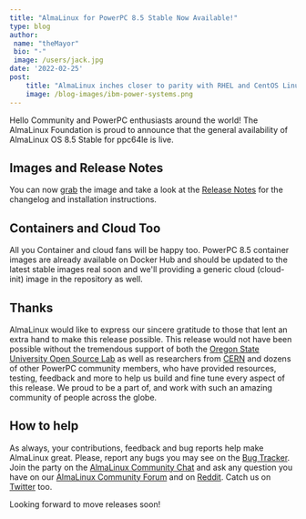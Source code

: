 ```yaml
---
title: "AlmaLinux for PowerPC 8.5 Stable Now Available!"
type: blog
author: 
 name: "theMayor"
 bio: "-"
 image: /users/jack.jpg
date: '2022-02-25'
post:
    title: "AlmaLinux inches closer to parity with RHEL and CentOS Linux with support for the ppc64le architecture."
    image: /blog-images/ibm-power-systems.png
---
```


Hello Сommunity and PowerPC enthusiasts around the world! The AlmaLinux Foundation is proud to announce that the general availability of AlmaLinux OS 8.5 Stable for ppc64le is live.

## Images and Release Notes

You can now [grab](https://repo.almalinux.org/almalinux/8.5/isos/ppc64le/) the image and take a look at the [Release Notes](https://wiki.almalinux.org/release-notes/8.5-ppc.html) for the changelog and installation instructions.

## Containers and Cloud Too

All you Container and cloud fans will be happy too. PowerPC 8.5 container images are already available on Docker Hub and should be updated to the latest stable images real soon and we'll providing a generic cloud (cloud-init) image in the repository as well.

## Thanks

AlmaLinux would like to express our sincere gratitude to those that lent an extra hand to make this release possible. This release would not have been possible without the tremendous support of both the [Oregon State University Open Source Lab](https://osuosl.org/) as well as researchers from [CERN](https://home.cern/) and dozens of other PowerPC community members, who have provided resources, testing, feedback and more to help us build and fine tune every aspect of this release. We proud to be a part of, and work with such an amazing community of people across the globe.

## How to help

As always, your contributions, feedback and bug reports help make AlmaLinux great. Please, report any bugs you may see on the [Bug Tracker](https://bugs.almalinux.org/). Join the party on the [AlmaLinux Community Chat](https://chat.almalinux.org/) and ask any question you have on our [AlmaLinux Community Forum](https://forums.almalinux.org/) and on [Reddit](https://reddit.com/r/almalinux). Catch us on [Twitter](https://twitter.com/almalinux) too.

Looking forward to move releases soon!
